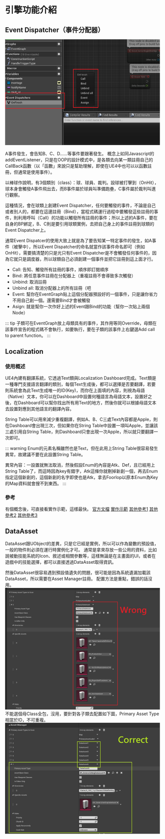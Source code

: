 # 引擎功能介紹

## Event Dispatcher（事件分配器）
![Event Dispatcher](./assets/on-finish.png)

A事件發生，會告知B、C、D......等事件要跟著發生。
概念上如同Javascript的addEventListener，只是在OOP的設計模式中，是各類去向某一類註冊自己的CallBack函數（以「函數」來說只是幫助理解，即使在UE4中也可以以函數註冊，但通常是使用事件）。

以棒球作說明，有3個類別（class）：球、球員、裁判。設球被打擊到（OnHit），球本身會觸發A事件飛出去，而B事件屬於球員叫準備跑壘，C事件屬於裁判叫進行觀察。

這種情況，會在球類上創建Event Dispatcher，任何要觸發的事件，不論是自己或者別人的，都要在這邊註冊（Bind），當程式碼運行過程中要觸發這些註冊的事件，則利用呼叫（Call）的功能以觸發所有註冊的事件；所以上述的A事件，要在自身的BP綁定，B、C則是要引用球類實例，去把自己身上的事件註冊到球類的Event Dispatcher上。

通常Event Dispatcer的使用大致上就是為了要告知某一特定事件的發生，如A事件（被擊中），所以Event Dispatcher的命名就當作該事件命名即可（例如OnHit），需要搞清楚的只是光只有Event Dispatcher是不會觸發任何事件的，因為它就只是調度器，所以球類自己必須創建一個事件並把它註冊到這上面才行。


* Call: 告知、觸發所有註冊的事件，順序即訂閱順序
* Bind: 將任意事件註冊在分配器上（重複註冊不會導致多次觸發）
* Unbind: 取消註冊
* Unbind all: 取消分配器上的所有註冊（吧
* Event: 幫你在EventGraph貼上這個分配器預設好的一個事件，只是讓你省力不用自己創一個。還需要Bind才會被觸發
* Asign: 就是幫你一次作好上述的Event跟Bind的功能（幫你一次貼上兩個Node）

::: tip
子類可在EventGraph放上母類具有的事件，其作用等同Override，母類在該事件宣告的程式碼不會執行，如要執行，要在子類的該事件上右鍵選Add call to parent function。
:::

## Localization
### 使用概述
UE4內建有翻譯系統，它透過Text類與Localization Dashboard完成。Text類是一種專門支援語言翻譯的類別，每個Text生成後，都可以選擇是否要翻譯，若要則系統會為此Text生成唯一的ID(Key)，而你在上面填的內容，則視為母語（Native）文本，你可以在Dashboard中設置何種語言為母語文本，設置好之後，在Dashboard可以幫你找出所有用Text的地方，然後你就可以根據母語文本去設置對應到其他語言的翻譯內容。

String Table可以用來減少重複翻譯，例如A、B、C三處Text內容都是Apple，則在Dashboard會出現三次，但如果你在String Table中設置一項叫Apple，並讓該三處引用自String Table，則Dashboard只會出現一次Apple，所以就只要翻譯一次即可。

::: warning
Enum的元素名稱雖然也是Text，但在此用上String Table很容易發生異常，故建議不要在此設置String Table。

異常內容：一設置就無法取消，然後假設Enum的內容是Atk、Def，且已經用上String Table了，而這時因為key有錯字，Atk這條你就刪掉新創一個，再去Enum指定這個新創的，這個新創的名字即使也是Atk，拿去Foorlop以原本Enum為Key的Map資料就會搜不到東西。
:::

### 參考
有個概念後，可直接看實作示範，這樣最快。
[官方文檔](https://docs.unrealengine.com/4.26/zh-CN/ProductionPipelines/Localization/)
[實作示範](https://www.youtube.com/watch?v=UD2_TEgxkqs&ab_channel=UnrealEngine)
[其他參考1](https://forums.unrealengine.com/t/localization-dashboard-preview-and-explanation-of-ue4s-text-localization-process/24650)
[其他參考2](https://medium.com/@lojungyun/ue4-%E7%9A%84%E6%9C%AC%E5%9C%B0%E5%8C%96%E7%B3%BB%E7%B5%B1%E4%BB%8B%E7%B4%B9-%E8%A8%AD%E5%AE%9A%E7%AF%87-5108ddc1e0df)
[其他參考3](https://answers.unrealengine.com/questions/750398/how-to-change-game-language-during-game-play.html)

## DataAsset
DataAsset跟UObject的差異，只是它已經是實例，所以可以作為變數的預設值，一般的物件則必須在運行時實例化才可。
通常是拿來存放一些公用的資料，比如說被動技能系統的Icon、敘述或相關參數等，這樣無論是在主畫面的UI，或者在遊戲中的技能選擇，都可以直接透過DataAsset取得資訊。

然後DataAsset很容易遇到預設值遺失的問題，很可能是因為系統遺漏加載該DataAsset，所以需要在Asset Manager註冊。
配置方法是重點，錯誤的話沒用。
![img](assets/data-asset-config-wrong.jpg)
不能選個母Class全包，沒用，要針對各子類去配置如下圖，Primary Asset Type相當於ID，不可重複。
![img](assets/data-asset-config-correct.jpg)